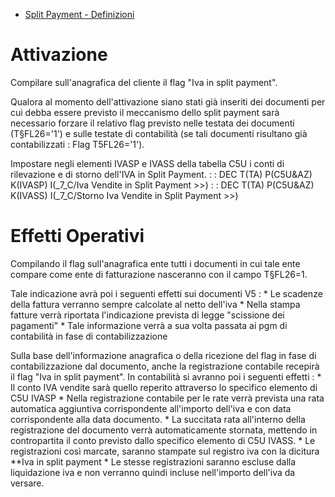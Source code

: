 
- [Split Payment - Definizioni](Sorgenti/DOC/TA/B£AMO/C5C020_I01)

# Attivazione

Compilare sull'anagrafica del cliente il  flag "Iva in split payment".

Qualora al momento dell'attivazione siano stati già inseriti dei documenti per cui debba essere previsto il meccanismo dello split payment sarà necessario forzare il relativo flag previsto nelle testata dei documenti (T§FL26='1') e sulle testate di contabilità (se tali documenti risultano già contabilizzati :  Flag T5FL26='1').

Impostare negli elementi IVASP  e IVASS della tabella C5U i conti di rilevazione e di storno dell'IVA in Split Payment.
 :  : DEC T(TA) P(C5U&AZ) K(IVASP) I(_7_C/Iva Vendite in Split Payment  >>)
 :  : DEC T(TA) P(C5U&AZ) K(IVASS) I(_7_C/Storno Iva Vendite in Split Payment  >>)

# Effetti Operativi

Compilando il flag sull'anagrafica ente tutti i documenti in cui tale ente compare come ente di fatturazione nasceranno con il campo T§FL26=1.

Tale indicazione avrà poi i seguenti effetti sui documenti V5 : 
 \* Le scadenze della fattura verranno sempre calcolate al netto dell'iva
 \* Nella stampa fatture verrà riportata l'indicazione prevista di legge "scissione dei pagamenti"
 \* Tale informazione verrà a sua volta passata ai pgm di contabilità in fase di contabilizzazione

Sulla base dell'informazione anagrafica o della ricezione del flag in fase di contabilizzazione dal documento, anche la registrazione contabile recepirà il flag "Iva in split payment".
In contabilità si avranno poi i seguenti effetti : 
 \* Il conto IVA vendite sarà quello reperito attraverso lo specifico elemento di C5U  IVASP
 \* Nella registrazione contabile per le rate verrà prevista una rata automatica aggiuntiva corrispondente all'importo dell'iva e con data corrispondente alla data documento.
 \* La succitata rata all'interno della registrazione del documento verrà automaticamente stornata, mettendo in contropartita il conto previsto dallo specifico elemento di C5U IVASS.
 \* Le registrazioni così marcate, saranno stampate sul registro iva con la dicitura **Iva in split payment
 \* Le stesse registrazioni saranno escluse dalla liquidazione iva e non verranno quindi incluse nell'importo dell'iva da versare.
